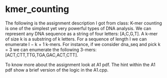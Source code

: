 # kmer_counting
The following is the assignment description I got from class: 
K-mer counting is one of the simplest yet very powerful types of DNA analysis. We can represent any DNA
sequence as a string of four letters: [A,C,G,T]. A k-mer of size k is a substring of k letters. For a sequence
of length l we can enumerate l − k + 1 k-mers. For instance, if we consider dna_seq and pick k = 3 we
can enumerate the following 3-mers: [ACT,CTT,TTG,TGA,GAC,ACT,CTT].

To know more about the assignment look at A1 pdf.
The hint within the A1 pdf show a brief version of the logic in the A1.cpp.
